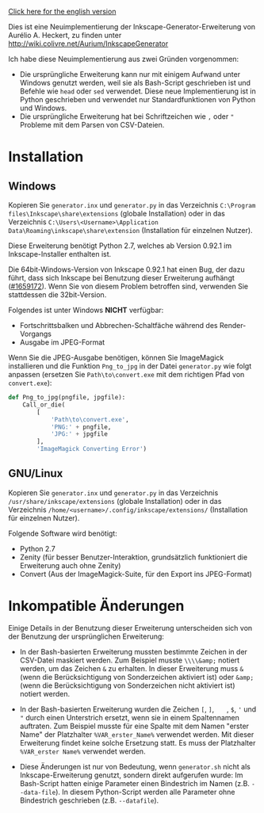 [Click here for the english version](README.md)

Dies ist eine Neuimplementierung der Inkscape-Generator-Erweiterung von Aurélio
A. Heckert, zu finden unter <http://wiki.colivre.net/Aurium/InkscapeGenerator>

Ich habe diese Neuimplementierung aus zwei Gründen vorgenommen:

* Die ursprüngliche Erweiterung kann nur mit einigem Aufwand unter Windows
genutzt werden, weil sie als Bash-Script geschrieben ist und Befehle wie `head`
oder `sed` verwendet. Diese neue Implementierung ist in Python geschrieben und
verwendet nur Standardfunktionen von Python und Windows.
* Die ursprüngliche Erweiterung hat bei Schriftzeichen wie `,` oder `"`
Probleme mit dem Parsen von CSV-Dateien.

# Installation

## Windows

Kopieren Sie `generator.inx` und `generator.py` in das Verzeichnis
`C:\Program files\Inkscape\share\extensions`
(globale Installation) oder in das Verzeichnis
`C:\Users\<Username>\Application Data\Roaming\inkscape\share\extension`
(Installation für einzelnen Nutzer).

Diese Erweiterung benötigt Python 2.7, welches ab Version 0.92.1 im
Inkscape-Installer enthalten ist.

Die 64bit-Windows-Version von Inkscape 0.92.1 hat einen Bug, der dazu führt, dass
sich Inkscape bei Benutzung dieser Erweiterung aufhängt
([#1659172](https://bugs.launchpad.net/inkscape/+bug/1659172)). Wenn Sie
von diesem Problem betroffen sind, verwenden Sie stattdessen die 32bit-Version.

Folgendes ist unter Windows **NICHT** verfügbar:

* Fortschrittsbalken und Abbrechen-Schaltfäche während des Render-Vorgangs
* Ausgabe im JPEG-Format

Wenn Sie die JPEG-Ausgabe benötigen, können Sie ImageMagick installieren und die
Funktion `Png_to_jpg` in der Datei `generator.py` wie folgt anpassen (ersetzen
Sie `Path\to\convert.exe` mit dem richtigen Pfad von `convert.exe`):

```python
def Png_to_jpg(pngfile, jpgfile):
    Call_or_die(
        [
            'Path\to\convert.exe',
            'PNG:' + pngfile,
            'JPG:' + jpgfile
        ],
        'ImageMagick Converting Error')
```

## GNU/Linux

Kopieren Sie `generator.inx` und `generator.py` in das Verzeichnis
`/usr/share/inkscape/extensions`
(globale Installation) oder in das Verzeichnis
`/home/<username>/.config/inkscape/extensions/`
(Installation für einzelnen Nutzer).

Folgende Software wird benötigt:

* Python 2.7
* Zenity (für besser Benutzer-Interaktion, grundsätzlich funktioniert die
Erweiterung auch ohne Zenity)
* Convert (Aus der ImageMagick-Suite, für den Export ins JPEG-Format)

# Inkompatible Änderungen


Einige Details in der Benutzung dieser Erweiterung unterscheiden sich von der
Benutzung der ursprünglichen Erweiterung:

* In der Bash-basierten Erweiterung mussten bestimmte Zeichen in der CSV-Datei
maskiert werden. Zum Beispiel musste `\\\\&amp;` notiert werden, um das
Zeichen `&` zu erhalten. In dieser Erweiterung muss `&`
(wenn die Berücksichtigung von Sonderzeichen aktiviert ist) oder `&amp;`
(wenn die Berücksichtigung von Sonderzeichen nicht aktiviert ist) notiert
werden.

* In der Bash-basierten Erweiterung wurden die Zeichen `[`, `]`, `   `,
`$`, `'` und `"` durch einen Unterstrich ersetzt, wenn sie in einem
Spaltennamen auftraten. Zum Beispiel musste für eine Spalte mit dem Namen
"erster Name" der Platzhalter `%VAR_erster_Name%` verwendet werden. Mit dieser
Erweiterung findet keine solche Ersetzung statt. Es muss der Platzhalter
`%VAR_erster Name%` verwendet werden.

* Diese Änderungen ist nur von Bedeutung, wenn `generator.sh` nicht als
Inkscape-Erweiterung genutzt, sondern direkt aufgerufen wurde: Im Bash-Script
hatten einige Parameter einen Bindestrich im Namen (z.B. `--data-file`).
In diesem Python-Script werden alle Parameter ohne Bindestrich geschrieben
(z.B. `--datafile`).

